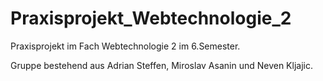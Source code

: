 # Praxisprojekt_Webtechnologie_2

Praxisprojekt im Fach Webtechnologie 2 im 6.Semester. 

Gruppe bestehend aus Adrian Steffen, Miroslav Asanin und Neven Kljajic.
